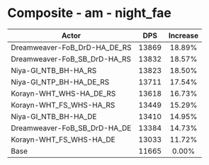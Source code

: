 # Composite - am - night_fae
| Actor | DPS | Increase |
|---|:---:|:---:|
|Dreamweaver-FoB_DrD-HA_DE_RS|13869|18.89%|
|Dreamweaver-FoB_SB_DrD-HA_RS|13832|18.57%|
|Niya-GI_NTB_BH-HA_RS|13823|18.50%|
|Niya-GI_NTP_BH-HA_DE_RS|13711|17.54%|
|Korayn-WHT_WHS-HA_DE_RS|13618|16.73%|
|Korayn-WHT_FS_WHS-HA_RS|13449|15.29%|
|Niya-GI_NTB_BH-HA_DE|13410|14.95%|
|Dreamweaver-FoB_SB_DrD-HA_DE|13384|14.73%|
|Korayn-WHT_FS_WHS-HA_DE|13033|11.72%|
|Base|11665|0.00%|
